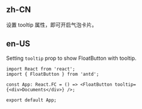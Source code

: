 ## zh-CN

设置 tooltip 属性，即可开启气泡卡片。

## en-US

Setting `tooltip` prop to show FloatButton with tooltip.
```tsx
import React from 'react';
import { FloatButton } from 'antd';

const App: React.FC = () => <FloatButton tooltip={<div>Documents</div>} />;

export default App;
```
